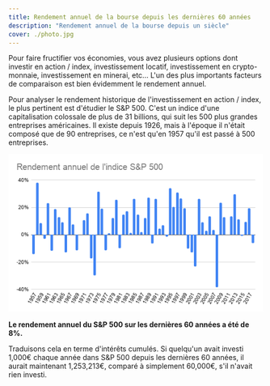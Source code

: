 ```yaml
---
title: Rendement annuel de la bourse depuis les dernières 60 années
description: "Rendement annuel de la bourse depuis un siècle"
cover: ./photo.jpg
---
```


Pour faire fructifier vos économies, vous avez plusieurs options dont investir en action / index, investissement locatif, investissement en crypto-monnaie, investissement en minerai, etc... L'un des plus importants facteurs de comparaison est bien évidemment le rendement annuel.

Pour analyser le rendement historique de l'investissement en action / index, le plus pertinent est d'étudier le S&P 500.
C'est un indice d'une capitalisation colossale de plus de 31 billions, qui suit les 500 plus grandes entreprises américaines. Il existe depuis 1926, mais à l'époque il n'était composé que de 90 entreprises, ce n'est qu'en 1957 qu'il est passé à 500 entreprises.

![Rendement historique de l'indice S&P 500](./rendement_historique_SP_500.png)

**Le rendement annuel du S&P 500 sur les dernières 60 années a été de 8%.**

Traduisons cela en terme d'intérêts cumulés. Si quelqu'un avait investi 1,000€ chaque année dans S&P 500 depuis les dernières 60 années, il aurait maintenant 1,253,213€, comparé à simplement 60,000€, s'il n'avait rien investi.


